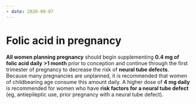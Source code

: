 ```yaml
---
- date: 2020-09-07
---
```


# Folic acid in pregnancy

<!--  folic acid in pregnancy doses -->

**All women planning pregnancy** should begin supplementing **0.4 mg of folic acid daily** **>1 month** prior to conception and continue through the first trimester of pregnancy to decrease the risk of **neural tube defects**.  Because many pregnancies are unplanned, it is recommended that women of childbearing age consume this amount daily. A higher dose of **4 mg daily** is recommended for women who have **risk factors for a neural tube defect** (eg, antiepileptic use, prior pregnancy with a neural tube defect).
